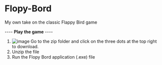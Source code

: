 # Flopy-Bord
 My own take on the classic Flappy Bird game

---- **Play the game** ----
1. ![image](https://github.com/Kimchu16/Flopy-Bord/assets/68757902/589ea37a-a490-4c6f-a99f-1f6e352e9ad1)
Go to the zip folder and click on the three dots at the top right to download.
3. Unzip the file
4. Run the Flopy Bord application (.exe) file

